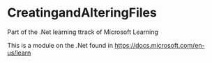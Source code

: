 # CreatingandAlteringFiles
Part of the .Net learning ttrack of Microsoft Learning


This is a module on the .Net found in https://docs.microsoft.com/en-us/learn
